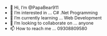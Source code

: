 - 👋 Hi, I’m @PapaBear911
- 👀 I’m interested in ... C# .Net Programming
- 🌱 I’m currently learning ... Web Development
- 💞️ I’m looking to collaborate on ... anyone
- 📫 How to reach me ... 09308809580

<!---
PapaBear911/PapaBear911 is a ✨ special ✨ repository because its `README.md` (this file) appears on your GitHub profile.
You can click the Preview link to take a look at your changes.
--->
